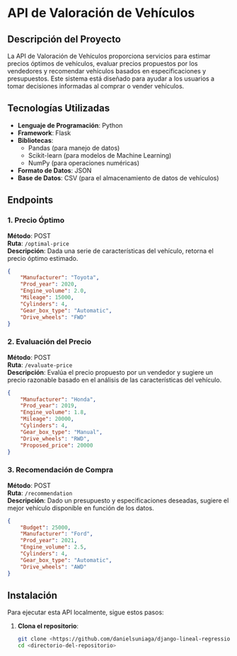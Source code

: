 # API de Valoración de Vehículos

## Descripción del Proyecto

La API de Valoración de Vehículos proporciona servicios para estimar precios óptimos de vehículos, evaluar precios propuestos por los vendedores y recomendar vehículos basados en especificaciones y presupuestos. Este sistema está diseñado para ayudar a los usuarios a tomar decisiones informadas al comprar o vender vehículos.

## Tecnologías Utilizadas

- **Lenguaje de Programación**: Python
- **Framework**: Flask
- **Bibliotecas**:
  - Pandas (para manejo de datos)
  - Scikit-learn (para modelos de Machine Learning)
  - NumPy (para operaciones numéricas)
- **Formato de Datos**: JSON
- **Base de Datos**: CSV (para el almacenamiento de datos de vehículos)

## Endpoints

### 1. Precio Óptimo

**Método**: POST  
**Ruta**: `/optimal-price`  
**Descripción**: Dada una serie de características del vehículo, retorna el precio óptimo estimado.

```json
{
    "Manufacturer": "Toyota",
    "Prod_year": 2020,
    "Engine_volume": 2.0,
    "Mileage": 15000,
    "Cylinders": 4,
    "Gear_box_type": "Automatic",
    "Drive_wheels": "FWD"
}
```


### 2. Evaluación del Precio

**Método**: POST  
**Ruta**: `/evaluate-price`  
**Descripción**: Evalúa el precio propuesto por un vendedor y sugiere un precio razonable basado en el análisis de las características del vehículo.

```json
{
    "Manufacturer": "Honda",
    "Prod_year": 2019,
    "Engine_volume": 1.8,
    "Mileage": 20000,
    "Cylinders": 4,
    "Gear_box_type": "Manual",
    "Drive_wheels": "RWD",
    "Proposed_price": 20000
}
```

### 3. Recomendación de Compra

**Método**: POST  
**Ruta**: `/recommendation`  
**Descripción**: Dado un presupuesto y especificaciones deseadas, sugiere el mejor vehículo disponible en función de los datos.

```json
{
    "Budget": 25000,
    "Manufacturer": "Ford",
    "Prod_year": 2021,
    "Engine_volume": 2.5,
    "Cylinders": 4,
    "Gear_box_type": "Automatic",
    "Drive_wheels": "AWD"
}

```

## Instalación

Para ejecutar esta API localmente, sigue estos pasos:

1. **Clona el repositorio**:

   ```bash
   git clone <https://github.com/danielsuniaga/django-lineal-regression/>
   cd <directorio-del-repositorio>
